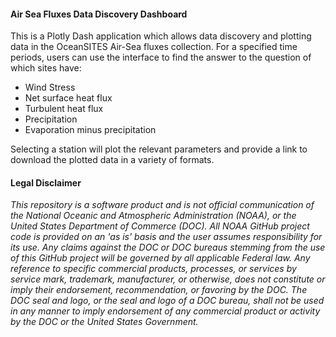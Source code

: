 #### Air Sea Fluxes Data Discovery Dashboard

This is a Plotly Dash application which allows data discovery and plotting
data in the OceanSITES Air-Sea fluxes collection. For a specified time periods,
users can use the interface to
find the answer to the question of which sites have:

- Wind Stress
- Net surface heat flux
- Turbulent heat flux
- Precipitation
- Evaporation minus precipitation

Selecting a station will plot the relevant parameters and provide a link to 
download the plotted data in a variety of formats.

#### Legal Disclaimer
*This repository is a software product and is not official communication
of the National Oceanic and Atmospheric Administration (NOAA), or the
United States Department of Commerce (DOC).  All NOAA GitHub project
code is provided on an 'as is' basis and the user assumes responsibility
for its use.  Any claims against the DOC or DOC bureaus stemming from
the use of this GitHub project will be governed by all applicable Federal
law.  Any reference to specific commercial products, processes, or services
by service mark, trademark, manufacturer, or otherwise, does not constitute
or imply their endorsement, recommendation, or favoring by the DOC.
The DOC seal and logo, or the seal and logo of a DOC bureau, shall not
be used in any manner to imply endorsement of any commercial product
or activity by the DOC or the United States Government.*
